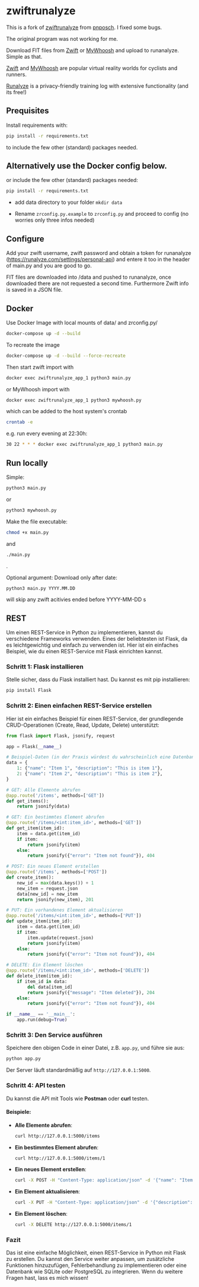 # zwiftrunalyze
This is a fork of [zwiftrunalyze](https://github.com/pnposch/zwiftrunalyze) from [pnposch](https://github.com/pnposch). I fixed some bugs.

The original program was not working for me. 

Download FIT files from [Zwift](www.zwift.com) or [MyWhoosh](www.mywhoosh.com) and upload to runanalyze. Simple as that.

[Zwift](www.zwift.com) and [MyWhoosh](www.mywhoosh.com) are popular virtual reality worlds for cyclists and runners.

[Runalyze](www.runalyze.com) is a privacy-friendly training log with extensive functionality (and its free!)

## Prequisites
Install requirements with:

``` sh
pip install -r requirements.txt
```
to include the few other (standard) packages needed.

## Alternatively use the Docker config below.

or include the few other (standard) packages needed:
``` sh
pip install -r requirements.txt 
```

- add data directory to your folder ``` mkdir data ```

- Rename ```zrconfig.py.example``` to ``` zrconfig.py ``` and proceed to config (no worries only three infos needed)


## Configure
Add your zwift username, zwift password and obtain a token for runanalyze (https://runalyze.com/settings/personal-api) and entere it too in the header of main.py and you are good to go. 

FIT files are downloaded into /data and pushed to runanalyze, once downloaded there are not requested a second time. Furthermore Zwift info is saved in a JSON file.

## Docker
Use Docker Image with local mounts of data/ and zrconfig.py/

``` sh
docker-compose up -d --build
```

To recreate the image 

``` sh
docker-compose up -d --build --force-recreate
```

Then start zwift import with

``` sh
docker exec zwiftrunalyze_app_1 python3 main.py
```

or MyWhoosh import with 

``` sh
docker exec zwiftrunalyze_app_1 python3 mywhoosh.py
```

which can be added to the host system's crontab

``` sh
crontab -e
```

e.g. run every evening at 22:30h:

``` sh
30 22 * * * docker exec zwiftrunalyze_app_1 python3 main.py
```

## Run locally
Simple: 

``` sh
python3 main.py
``` 
or 

``` sh
python3 mywhoosh.py
``` 
Make the file executable: 

``` sh
chmod +x main.py
```
and

``` sh
./main.py
```
.

Optional argument: Download only after date:
``` sh
python3 main.py YYYY.MM.DD
```
will skip any zwift acitivies ended before YYYY-MM-DD
s

## REST

Um einen REST-Service in Python zu implementieren, kannst du verschiedene Frameworks verwenden. Eines der beliebtesten ist Flask, da es leichtgewichtig und einfach zu verwenden ist. Hier ist ein einfaches Beispiel, wie du einen REST-Service mit Flask einrichten kannst.

### Schritt 1: Flask installieren

Stelle sicher, dass du Flask installiert hast. Du kannst es mit pip installieren:

```bash
pip install Flask
```

### Schritt 2: Einen einfachen REST-Service erstellen

Hier ist ein einfaches Beispiel für einen REST-Service, der grundlegende CRUD-Operationen (Create, Read, Update, Delete) unterstützt:

```python
from flask import Flask, jsonify, request

app = Flask(__name__)

# Beispiel-Daten (in der Praxis würdest du wahrscheinlich eine Datenbank verwenden)
data = {
    1: {"name": "Item 1", "description": "This is item 1"},
    2: {"name": "Item 2", "description": "This is item 2"},
}

# GET: Alle Elemente abrufen
@app.route('/items', methods=['GET'])
def get_items():
    return jsonify(data)

# GET: Ein bestimmtes Element abrufen
@app.route('/items/<int:item_id>', methods=['GET'])
def get_item(item_id):
    item = data.get(item_id)
    if item:
        return jsonify(item)
    else:
        return jsonify({"error": "Item not found"}), 404

# POST: Ein neues Element erstellen
@app.route('/items', methods=['POST'])
def create_item():
    new_id = max(data.keys()) + 1
    new_item = request.json
    data[new_id] = new_item
    return jsonify(new_item), 201

# PUT: Ein vorhandenes Element aktualisieren
@app.route('/items/<int:item_id>', methods=['PUT'])
def update_item(item_id):
    item = data.get(item_id)
    if item:
        item.update(request.json)
        return jsonify(item)
    else:
        return jsonify({"error": "Item not found"}), 404

# DELETE: Ein Element löschen
@app.route('/items/<int:item_id>', methods=['DELETE'])
def delete_item(item_id):
    if item_id in data:
        del data[item_id]
        return jsonify({"message": "Item deleted"}), 204
    else:
        return jsonify({"error": "Item not found"}), 404

if __name__ == '__main__':
    app.run(debug=True)
```

### Schritt 3: Den Service ausführen

Speichere den obigen Code in einer Datei, z.B. `app.py`, und führe sie aus:

```bash
python app.py
```

Der Server läuft standardmäßig auf `http://127.0.0.1:5000`.

### Schritt 4: API testen

Du kannst die API mit Tools wie **Postman** oder **curl** testen.

#### Beispiele:

- **Alle Elemente abrufen**:
  ```bash
  curl http://127.0.0.1:5000/items
  ```

- **Ein bestimmtes Element abrufen**:
  ```bash
  curl http://127.0.0.1:5000/items/1
  ```

- **Ein neues Element erstellen**:
  ```bash
  curl -X POST -H "Content-Type: application/json" -d '{"name": "Item 3", "description": "This is item 3"}' http://127.0.0.1:5000/items
  ```

- **Ein Element aktualisieren**:
  ```bash
  curl -X PUT -H "Content-Type: application/json" -d '{"description": "Updated description"}' http://127.0.0.1:5000/items/1
  ```

- **Ein Element löschen**:
  ```bash
  curl -X DELETE http://127.0.0.1:5000/items/1
  ```

### Fazit

Das ist eine einfache Möglichkeit, einen REST-Service in Python mit Flask zu erstellen. Du kannst den Service weiter anpassen, um zusätzliche Funktionen hinzuzufügen, Fehlerbehandlung zu implementieren oder eine Datenbank wie SQLite oder PostgreSQL zu integrieren. Wenn du weitere Fragen hast, lass es mich wissen!